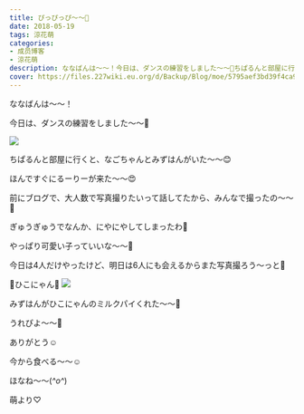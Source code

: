 ```yaml
---
title: ぴっぴっぴ〜〜💓
date: 2018-05-19
tags: 涼花萌
categories: 
- 成员博客
- 涼花萌
description: ななばんは〜〜！今日は、ダンスの練習をしました〜〜🤗ちぱるんと部屋に行くと、なごちゃんとみずはんがいた〜〜😊ほんですぐにるーりーが来た〜〜😍...
cover: https://files.227wiki.eu.org/d/Backup/Blog/moe/5795aef3bd39f4ca9802df56b2937.jpg 
---
```








ななばんは〜〜！





今日は、ダンスの練習をしました〜〜🤗





![](https://files.227wiki.eu.org/d/Backup/Blog/moe/5795aef3bd39f4ca9802df56b2937.jpg)





ちぱるんと部屋に行くと、なごちゃんとみずはんがいた〜〜😊




ほんですぐにるーりーが来た〜〜😍







前にブログで、大人数で写真撮りたいって話してたから、みんなで撮ったの〜〜💓









ぎゅうぎゅうでなんか、にやにやしてしまったわ🙈







やっぱり可愛い子っていいな〜〜💓








今日は4人だけやったけど、明日は6人にも会えるからまた写真撮ろう〜っと🤗














💓ひこにゃん💓
![](https://files.227wiki.eu.org/d/Backup/Blog/moe/5795aef3bd39f4ca9802df56b2937-01.jpg)







みずはんがひこにゃんのミルクパイくれた〜〜💓





うれぴよ〜〜🐥


ありがとう☺️







今から食べる〜〜☺️








ほなね〜〜(*^o^*)



萌より♡


